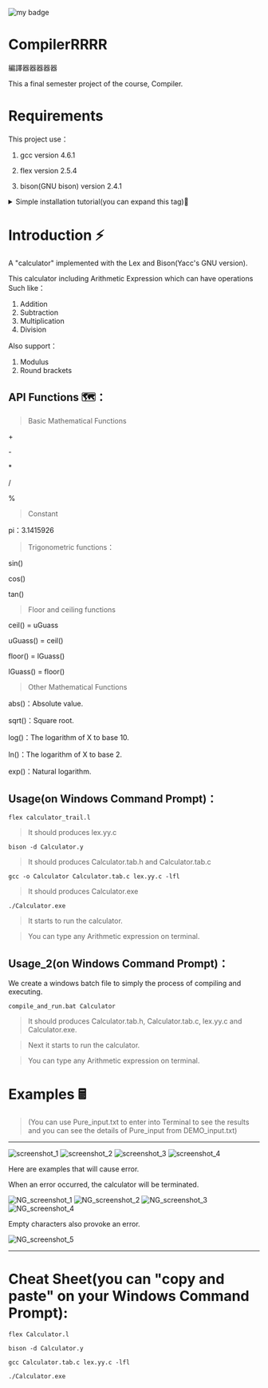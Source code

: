 ![my badge](https://badgen.net/badge/status/success/green?icon=github)
<!--
Badge reference:
1. https://css-tricks.com/adding-custom-github-badges-to-your-repo (passed parameters in the url)
2. https://badgen.net/ (supported icons collection)

The way to color the font in GitHub README.md. as followed：
```diff
- text in red
+ text in green
! text in orange
# text in gray
@@ text in purple (and bold)@@
```
-->
# CompilerRRRR
編譯器器器器器

This a final semester project of the course, Compiler.

# Requirements

This project use：

1. gcc version 4.6.1

2. flex version 2.5.4

3. bison(GNU bison) version 2.4.1

<details>

<summary>Simple installation tutorial(you can expand this tag)📖</summary>

## Simple installation tutorial 📖

For gcc, you can install wxDev-C++ version 7.4.2 to get this gcc from this:

> http://wxdsgn.sourceforge.net/

In website, choose the tab, "download"

In the tab page, "download", choose the download option, "wxDev-C++ Full Installer" to download.

Note that the installation could not including space.

After the installation completed, you need to set the environment variable.
                                                          
In System Variable, choose the Path option and insert Your installation location.

At last, you need to run wxDevC++ to get the linking library. (they will show up in the following steps)

First of all, wxDevC++ will ask you to set the First-Run Configuration, Choose the language you are using.

Second, tick the "Yes, I want to use this feature".

Other configuration can keep the default.

--- 

For Flex, you can install from this：

> http://gnuwin32.sourceforge.net/packages/flex.htm

In website, choose the download option, "Complete package, except sources" to download.

Note that the installation could not including space

---

For Bison, you can install from this：

> http://gnuwin32.sourceforge.net/packages/bison.htm

In website, choose the download option, "Complete package, except sources" to download.

The installation location should be identical to Flex's. 

Note that the installation could not installation space

After the installation completed, you need to set the environment variable.
                                                          
In System Variable, choose the Path option and insert Your installation location.

---

Copy Linking Library

The linking library will show up after you complete First-Run Configuration of wxDev-C++.

Copy the 3 files of the directory "lib" that under the Flex's and Bison's root location.

Paste in the directory MinGW32\lib that under the wxDev-C++'s root location.

---
Testing installation results

type the script as followed 

(Note that v is case-sensitive)
```
gcc -v
```
The version should be 4.6.1

The COLLECT_LTO_WRAPPER location should under the directory of wxDev-C++'s location.

(If not, may be the wrong version of gcc being caught)

```
flex -V
```
The version should be 2.5.4
```
bison -V
```
The version should be 2.4.1

---
</details>

# Introduction ⚡
A "calculator" implemented with the Lex and Bison(Yacc's GNU version).

This calculator including Arithmetic Expression which can have operations Such like：
1. Addition 
2. Subtraction
3. Multiplication
4. Division

Also support：
1. Modulus 
2. Round brackets

## API Functions 🗺：

> Basic Mathematical Functions

\+

\-

\*

/

%

> Constant

pi：3.1415926

> Trigonometric functions：

sin()

cos()

tan()

> Floor and ceiling functions

ceil() = uGuass

uGuass() = ceil()

floor() = lGuass()

lGuass() = floor()

> Other Mathematical Functions

abs()：Absolute value.

sqrt()：Square root.

log()：The logarithm of X to base 10.

ln()：The logarithm of X to base 2.

exp()：Natural logarithm.

## Usage(on Windows Command Prompt)：
```
flex calculator_trail.l
```
> It should produces lex.yy.c
```
bison -d Calculator.y
```
> It should produces Calculator.tab.h and Calculator.tab.c
```
gcc -o Calculator Calculator.tab.c lex.yy.c -lfl
```
> It should produces Calculator.exe
```
./Calculator.exe
```
> It starts to run the calculator.

> You can type any Arithmetic expression on terminal.

## Usage_2(on Windows Command Prompt)：

We create a windows batch file to simply the process of compiling and executing.
```
compile_and_run.bat Calculator
```
> It should produces Calculator.tab.h, Calculator.tab.c, lex.yy.c and Calculator.exe.

> Next it starts to run the calculator.

> You can type any Arithmetic expression on terminal.

# Examples 🖩
> (You can use Pure_input.txt to enter into Terminal to see the results and you can see the details of Pure_input from DEMO_input.txt)
---
![screenshot_1](https://github.com/YeeOreo/CompilerRRRR/blob/main/DEMO_screen/DEMO_screen_1.png)
![screenshot_2](https://github.com/YeeOreo/CompilerRRRR/blob/main/DEMO_screen/DEMO_screen_2.png)
![screenshot_3](https://github.com/YeeOreo/CompilerRRRR/blob/main/DEMO_screen/DEMO_screen_3.png)
![screenshot_4](https://github.com/YeeOreo/CompilerRRRR/blob/main/DEMO_screen/DEMO_screen_4.png)

Here are examples that will cause error.

When an error occurred, the calculator will be terminated.

![NG_screenshot_1](https://github.com/YeeOreo/CompilerRRRR/blob/main/DEMO_screen/DEMO_screen_NG_1.png)
![NG_screenshot_2](https://github.com/YeeOreo/CompilerRRRR/blob/main/DEMO_screen/DEMO_screen_NG_2.png)
![NG_screenshot_3](https://github.com/YeeOreo/CompilerRRRR/blob/main/DEMO_screen/DEMO_screen_NG_3.png)
![NG_screenshot_4](https://github.com/YeeOreo/CompilerRRRR/blob/main/DEMO_screen/DEMO_screen_NG_4.png)

Empty characters also provoke an error.

![NG_screenshot_5](https://github.com/YeeOreo/CompilerRRRR/blob/main/DEMO_screen/DEMO_screen_NG_5.png)

---

# Cheat Sheet(you can "copy and paste" on your Windows Command Prompt):
```
flex Calculator.l

bison -d Calculator.y

gcc Calculator.tab.c lex.yy.c -lfl

./Calculator.exe
```
